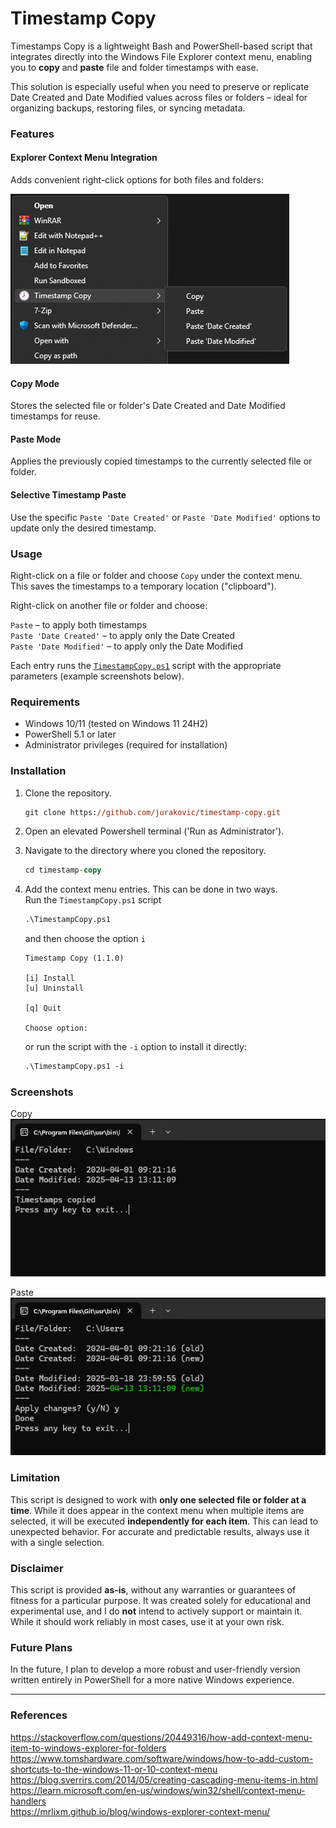 ﻿
# Timestamp Copy

Timestamps Copy is a lightweight Bash and PowerShell-based script that integrates directly into the Windows File Explorer context menu, enabling you to **copy** and **paste** file and folder timestamps with ease.

This solution is especially useful when you need to preserve or replicate Date Created and Date Modified values across files or folders – ideal for organizing backups, restoring files, or syncing metadata.

### Features

#### Explorer Context Menu Integration

Adds convenient right-click options for both files and folders:

![ContextMenu](img/contextmenu.png)

#### Copy Mode

Stores the selected file or folder's Date Created and Date Modified timestamps for reuse.

#### Paste Mode

Applies the previously copied timestamps to the currently selected file or folder.

#### Selective Timestamp Paste

Use the specific `Paste 'Date Created'` or `Paste 'Date Modified'` options to update only the desired timestamp.

### Usage

Right-click on a file or folder and choose `Copy` under the context menu.  
This saves the timestamps to a temporary location ("clipboard").

Right-click on another file or folder and choose:

`Paste` – to apply both timestamps  
`Paste 'Date Created'` – to apply only the Date Created  
`Paste 'Date Modified'` – to apply only the Date Modified  

Each entry runs the [`TimestampCopy.ps1`](TimestampCopy.ps1) script with the appropriate parameters (example screenshots below).

### Requirements

- Windows 10/11 (tested on Windows 11 24H2)  
- PowerShell 5.1 or later  
- Administrator privileges (required for installation)

### Installation

1. Clone the repository.
	```ps
	git clone https://github.com/jurakovic/timestamp-copy.git
	```
2. Open an elevated Powershell terminal ('Run as Administrator').
3. Navigate to the directory where you cloned the repository.
	```ps
	cd timestamp-copy
	```
4. Add the context menu entries. This can be done in two ways.  
	Run the `TimestampCopy.ps1` script
	```ps
	.\TimestampCopy.ps1
	```

	and then choose the option `i`
	```text
	Timestamp Copy (1.1.0)

	[i] Install
	[u] Uninstall

	[q] Quit

	Choose option:
	```

	or run the script with the `-i` option to install it directly:
	```ps
	.\TimestampCopy.ps1 -i
	```

### Screenshots

Copy  
![Copy](img/copy.png)

Paste  
![Copy](img/paste.png)

### Limitation

This script is designed to work with **only one selected file or folder at a time**. While it does appear in the context menu when multiple items are selected, it will be executed **independently for each item**. This can lead to unexpected behavior. For accurate and predictable results, always use it with a single selection.

### Disclaimer

This script is provided **as-is**, without any warranties or guarantees of fitness for a particular purpose. It was created solely for educational and experimental use, and I do **not** intend to actively support or maintain it. While it should work reliably in most cases, use it at your own risk.  

### Future Plans

In the future, I plan to develop a more robust and user-friendly version written entirely in PowerShell for a more native Windows experience.

---

### References

<https://stackoverflow.com/questions/20449316/how-add-context-menu-item-to-windows-explorer-for-folders>  
<https://www.tomshardware.com/software/windows/how-to-add-custom-shortcuts-to-the-windows-11-or-10-context-menu>  
<https://blog.sverrirs.com/2014/05/creating-cascading-menu-items-in.html>  
<https://learn.microsoft.com/en-us/windows/win32/shell/context-menu-handlers>  
<https://mrlixm.github.io/blog/windows-explorer-context-menu/>  
